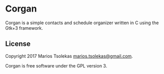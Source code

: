 # Corgan

Corgan is a simple contacts and schedule organizer written in C
using the Gtk+3 framework.

## License

Copyright 2017 Marios Tsolekas <marios.tsolekas@gmail.com>.

Corgan is free software under the GPL version 3.
